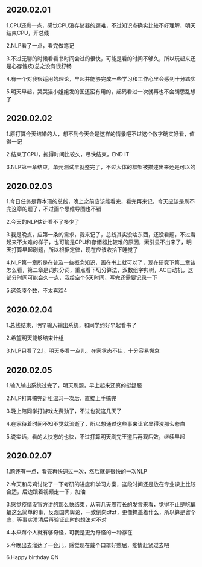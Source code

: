 ## 2020.02.01
1.CPU还剩一点，感觉CPU没存储器的题难，不过知识点确实比较不好理解，明天结束CPU，开总线

2.NLP看了一点，看完做笔记

3.不过无聊的时候看看书时间会过的很快，可能是看的时间不够久，所以玩起来还是心存愧疚(总之没有很舒畅

4.有一个对我很适用的理论，早起并能够完成一些学习和工作心里会感到十分踏实

5.明天早起，哭哭猫小姐姐发的图还蛮有用的，起码看过一次就再也不会胡思乱想了

## 2020.02.02
1.原打算今天结婚的人，想不到今天会是这样的情景吧不过这个数字确实好看，值得一记

2.结束了CPU，拖得时间比较久，尽快结束，END IT

3.NLP第一章结束，单元测试早就整完了，不过大体的框架被描述出来还是可以的

## 2020.02.03
1.今日任务是蒋本珊的总线，晚上之前应该能看完，看完再来记，今天应该是刷不完这章的题了，不过画个思维导图也不错

2.今天的NLP估计看不了多少了

3.我是晚点，应第一条的需求，我来记了，总线其实没啥东西，还没看题，不过看起来不太难的样子，也可能是CPU和存储器比较难的原因，索引显不出来了，明天打算早起刷题，所以根据定律，现在应该收拾下睡觉了

4.NLP第一章所是在普及一些概念知识，画在书上就可以了，现在研究下第二章该怎么看，第二章是词典分词，重点看下切分算法，双数组字典树，AC自动机，这部分时间可能会久一点，我给空个5天时间，写完还需要记录一下

5.这条凑个数，不太喜欢4

## 2020.02.04
1.总线结束，明早输入输出系统，和同学约好早起看书了

2.希望明天能够结束计组

3.NLP只看了2.1，明天多看一点儿，在家状态不佳，十分容易懈怠

## 2020.02.05
1.输入输出系统过完了，明天刷题，早上起来还真的挺舒服

2.NLP打算搞完计租温习一次后，直接上手搞完

3.晚上陪同学打游戏太费劲了，不过也就这几天了

4.在家待着时间不知不觉就流逝了，所以想通过这些事来让它显得没那么苍白

5.说实话，看的太快忘的也快，不过打算明天刷完王道后再观后效，继续早起

## 2020.02.07
1.题还有一点，看完再快速过一次，然后就是很快的一次NLP

2.今天和母鸡讨论了一下考研的进度和学习方案，这段时间还是放在专业课上比较合适，后边跟着视频走一下，加油

3.感觉疫情没官方讲的那么快结束，从前几天周市长的发言来看，觉得不止是吃蝙蝠这么简单的事，反观国内舆论，一致倒向dfzf，更像掩盖着什么，所以算是留个底，等事实澄清后再验证此时的想法对不对

4.本来每个人就有够奇怪，可我是更为奇怪的一种存在

5.今晚出去溜达了一会儿，感觉现在戴个口罩好憋屈，疫情赶紧过去吧

6.Happy birthday QN
